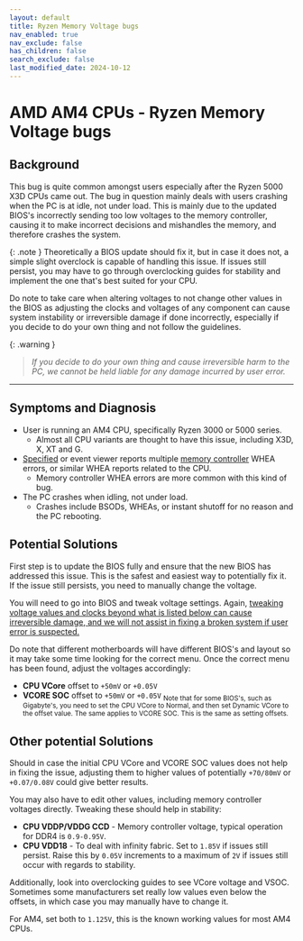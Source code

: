 ```yaml
---
layout: default
title: Ryzen Memory Voltage bugs
nav_enabled: true
nav_exclude: false
has_children: false
search_exclude: false
last_modified_date: 2024-10-12
---
```

# AMD AM4 CPUs - Ryzen Memory Voltage bugs
## Background

This bug is quite common amongst users especially after the Ryzen 5000 X3D CPUs came out. The bug in question mainly deals with users crashing when the PC is at idle, not under load. This is mainly due to the updated BIOS's incorrectly sending too low voltages to the memory controller, causing it to make incorrect decisions and mishandles the memory, and therefore crashes the system.

{: .note }
Theoretically a BIOS update should fix it, but in case it does not, a simple slight overclock is capable of handling this issue. If issues still persist, you may have to go through overclocking guides for stability and implement the one that's best suited for your CPU.

Do note to take care when altering voltages to not change other values in the BIOS as adjusting the clocks and voltages of any component can cause system instability or irreversible damage if done incorrectly, especially if you decide to do your own thing and not follow the guidelines.

{: .warning }
> *If you decide to do your own thing and cause irreversible harm to the PC, we cannot be held liable for any damage incurred by user error.*

---
## Symptoms and Diagnosis

- User is running an AM4 CPU, specifically Ryzen 3000 or 5000 series.
	- Almost all CPU variants are thought to have this issue, including X3D, X, XT and G. 
- [Specified](https://spec-ify.com/) or event viewer reports multiple <u>memory controller</u> WHEA errors, or similar WHEA reports related to the CPU.
	- Memory controller WHEA errors are more common with this kind of bug.
- The PC crashes when idling, not under load.
	- Crashes include BSODs, WHEAs, or instant shutoff for no reason and the PC rebooting.

## Potential Solutions

First step is to update the BIOS fully and ensure that the new BIOS has addressed this issue. This is the safest and easiest way to potentially fix it. If the issue still persists, you need to manually change the voltage.

You will need to go into BIOS and tweak voltage settings. Again, <u>tweaking voltage values and clocks beyond what is listed below can cause irreversible damage, and we will not assist in fixing a broken system if user error is suspected.</u>

Do note that different motherboards will have different BIOS's and layout so it may take some time looking for the correct menu. Once the correct menu has been found, adjust the voltages accordingly:
- **CPU VCore** offset to `+50mV` or `+0.05V`
- **VCORE SOC** offset to `+50mV` or `+0.05V`
<sub>Note that for some BIOS's, such as Gigabyte's, you need to set the CPU VCore to Normal, and then set Dynamic VCore to the offset value. The same applies to VCORE SOC. This is the same as setting offsets.</sub>

## Other potential Solutions

Should in case the initial CPU VCore and VCORE SOC values does not help in fixing the issue, adjusting them to higher values of potentially `+70/80mV` or `+0.07/0.08V` could give better results.

You may also have to edit other values, including memory controller voltages directly. Tweaking these should help in stability:
- **CPU VDDP/VDDG CCD** - Memory controller voltage, typical operation for DDR4 is `0.9-0.95V`.
- **CPU VDD18** - To deal with infinity fabric. Set to `1.85V` if issues still persist. Raise this by `0.05V` increments to a maximum of `2V` if issues still occur with regards to stability.

Additionally, look into overclocking guides to see VCore voltage and VSOC. Sometimes some manufacturers set really low values even below the offsets, in which case you may manually have to change it. 

For AM4, set both to `1.125V`, this is the known working values for most AM4 CPUs.